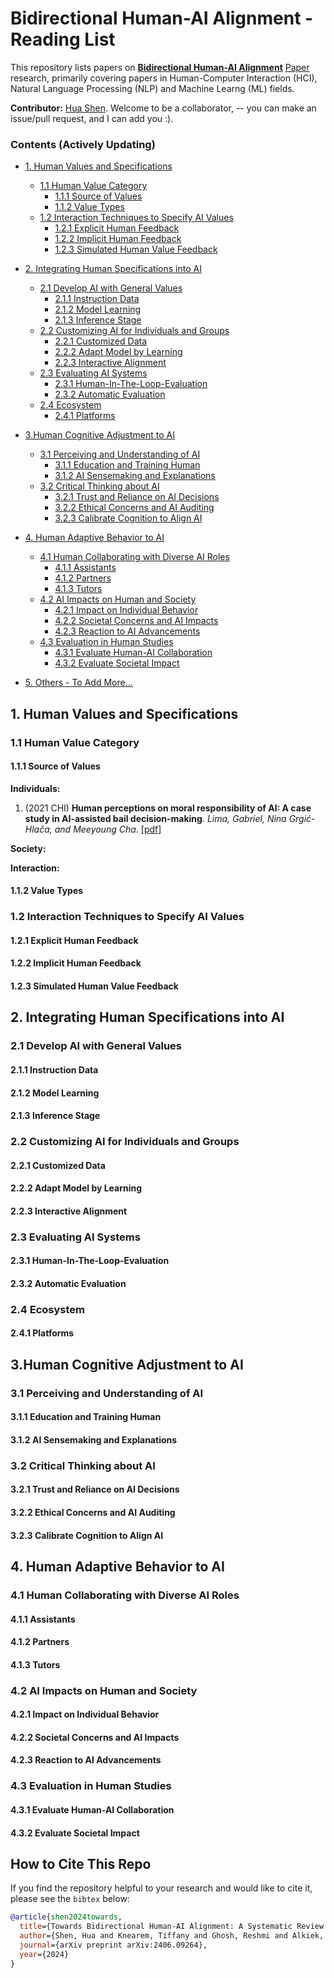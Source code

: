# Bidirectional Human-AI Alignment - Reading List


This repository lists papers on **[Bidirectional Human-AI Alignment](https://arxiv.org/pdf/2406.09264)** [Paper](https://arxiv.org/pdf/2406.09264) research, primarily covering papers in Human-Computer Interaction (HCI), Natural Language Processing (NLP) and Machine Learng (ML) fields. 

<!-- Reference: https://github.com/zhijing-jin/Causality4NLP_Papers -->


**Contributor:** [Hua Shen](https://hua-shen.org/).
Welcome to be a collaborator, -- you can make an issue/pull request, and I can add you :).


### Contents (Actively Updating)



- [1. Human Values and Specifications](#1-human-values)
  - [1.1 Human Value Category](#11-human-value-category)
    - [1.1.1 Source of Values](#111-source)
    - [1.1.2 Value Types](#112-types)
  - [1.2 Interaction Techniques to Specify AI Values](#12-value-pecification)
    - [1.2.1 Explicit Human Feedback](#121-explicit-feedback)
    - [1.2.2 Implicit Human Feedback](#122-implicit-feedback)
    - [1.2.3 Simulated Human Value Feedback](#123-simulated-feedback)

  
- [2. Integrating Human Specifications into AI](#2-integrate-ai)
  - [2.1 Develop AI with General Values](#21-human-value-category)
    - [2.1.1 Instruction Data](#211-instruction-data)
    - [2.1.2 Model Learning](#212-model-learning)
    - [2.1.3 Inference Stage](#213-inference-stage)
  - [2.2 Customizing AI for Individuals and Groups](#22-customize-ai)
    - [2.2.1 Customized Data](#221-customize-data)
    - [2.2.2 Adapt Model by Learning](#222-adapt-model-by-learning)
    - [2.2.3 Interactive Alignment](#223-interactive-alignment)
  - [2.3 Evaluating AI Systems](#23-evaluate-ai)
    - [2.3.1 Human-In-The-Loop-Evaluation](#231-hitl-eval)
    - [2.3.2 Automatic Evaluation](#232-auto-eval)
  - [2.4 Ecosystem](#24-ecosystem)
    - [2.4.1 Platforms](#241-platforms)
    

- [3.Human Cognitive Adjustment to AI](#3-cognitive-adjustment)
  - [3.1 Perceiving and Understanding of AI](#31-perceive)
    - [3.1.1 Education and Training Human](#311-education-training)
    - [3.1.2 AI Sensemaking and Explanations](#312-ai-sensemaking)
  - [3.2 Critical Thinking about AI](#32-critical-thinking)
    - [3.2.1 Trust and Reliance on AI Decisions](#321-trust-reliance)
    - [3.2.2 Ethical Concerns and AI Auditing](#322-ethical-audit)
    - [3.2.3 Calibrate Cognition to Align AI](#323-calibrate-ai)


- [4. Human Adaptive Behavior to AI](#4-behavioral-adapation)
  - [4.1 Human Collaborating with Diverse AI Roles](#41-human-ai-collaboration)
    - [4.1.1 Assistants](#411-assistants)
    - [4.1.2 Partners](#412-partners)
    - [4.1.3 Tutors](#413-tutors)
  - [4.2 AI Impacts on Human and Society](#42-ai-impacts)
    - [4.2.1 Impact on Individual Behavior](#421-impact-on-individual)
    - [4.2.2 Societal Concerns and AI Impacts](#422-social-impacts)
    - [4.2.3 Reaction to AI Advancements](#423-reaction-to-ai)
  - [4.3 Evaluation in Human Studies](#43-evaluation)
    - [4.3.1 Evaluate Human-AI Collaboration](#431-evaluate-collaborate)
    - [4.3.2 Evaluate Societal Impact](#432-eval-social-impacts)


- [5. Others - To Add More...](#5-more)







## 1. Human Values and Specifications

### 1.1 Human Value Category

#### 1.1.1 Source of Values

**Individuals:**
1. (2021 CHI) **Human perceptions on moral responsibility of AI: A case study in AI-assisted bail decision-making**. *Lima, Gabriel, Nina Grgić-Hlača, and Meeyoung Cha*. [[pdf]](https://dl.acm.org/doi/pdf/10.1145/3411764.3445260?casa_token=1f8C9397M5UAAAAA:axhwwncFHhzsQgRueN8OER4kJuAGVO61zL7ic3OJviG-8FYuPY3dbdzh77M05Ko0xXi3RhU6h9T4)


**Society:**



**Interaction:**




#### 1.1.2 Value Types

### 1.2 Interaction Techniques to Specify AI Values

#### 1.2.1 Explicit Human Feedback

#### 1.2.2 Implicit Human Feedback

#### 1.2.3 Simulated Human Value Feedback




## 2. Integrating Human Specifications into AI

### 2.1 Develop AI with General Values

#### 2.1.1 Instruction Data
#### 2.1.2 Model Learning
#### 2.1.3 Inference Stage


### 2.2 Customizing AI for Individuals and Groups
#### 2.2.1 Customized Data
#### 2.2.2 Adapt Model by Learning
#### 2.2.3 Interactive Alignment


### 2.3 Evaluating AI Systems
#### 2.3.1 Human-In-The-Loop-Evaluation
#### 2.3.2 Automatic Evaluation


### 2.4 Ecosystem
#### 2.4.1 Platforms




## 3.Human Cognitive Adjustment to AI

### 3.1 Perceiving and Understanding of AI

#### 3.1.1 Education and Training Human

#### 3.1.2 AI Sensemaking and Explanations


### 3.2 Critical Thinking about AI

#### 3.2.1 Trust and Reliance on AI Decisions
#### 3.2.2 Ethical Concerns and AI Auditing
#### 3.2.3 Calibrate Cognition to Align AI


## 4. Human Adaptive Behavior to AI

### 4.1 Human Collaborating with Diverse AI Roles
#### 4.1.1 Assistants
#### 4.1.2 Partners
#### 4.1.3 Tutors

### 4.2 AI Impacts on Human and Society
#### 4.2.1 Impact on Individual Behavior
#### 4.2.2 Societal Concerns and AI Impacts
#### 4.2.3 Reaction to AI Advancements

### 4.3 Evaluation in Human Studies
#### 4.3.1 Evaluate Human-AI Collaboration
#### 4.3.2 Evaluate Societal Impact







<!-- ## 1. Causality Basics

### 1.3 Toolboxes

#### Causal Discovery

1. (2021) **causal-learn (Python package for causal discovery).** _Carnegie Mellon University_. [[GitHub](https://github.com/cmu-phil/causal-learn)] [[documentation](https://causal-learn.readthedocs.io/en/latest/)] 
3. (2019) **Causal Discovery Toolbox in Python.** [[GitHub](https://github.com/FenTechSolutions/CausalDiscoveryToolbox)] [[pdf](https://arxiv.org/pdf/1903.02278.pdf)] 
4. **Causal discovery tools.** _University of Pittsburgh/Carnegie Mellon University Center for Causal Discovery_. [[link](https://www.ccd.pitt.edu/tools/)]
   <br>e.g., Tretrad, [py-causal](https://bd2kccd.github.io/docs/py-causal/)  -->








## How to Cite This Repo

If you find the repository helpful to your research and would like to cite it, please see the `bibtex` below:

```bibtex
@article{shen2024towards,
  title={Towards Bidirectional Human-AI Alignment: A Systematic Review for Clarifications, Framework, and Future Directions},
  author={Shen, Hua and Knearem, Tiffany and Ghosh, Reshmi and Alkiek, Kenan and Krishna, Kundan and Liu, Yachuan and Ma, Ziqiao and Petridis, Savvas and Peng, Yi-Hao and Qiwei, Li and Rakshit, Sushrita and Si, Chenglei and Xie, Yutong and Bigham, Jeffrey P. and Bentley, Frank and Chai, Joyce and Lipton, Zachary and Mei, Qiaozhu and Mihalcea, Rada and Terry, Michael and Yang, Diyi and Morris, Meredith Ringel and Resnick, Paul and Jurgens, David},
  journal={arXiv preprint arXiv:2406.09264},
  year={2024}
}
```






<!-- 
- [1. Causality Basics](#1-causality-basics)
  - [1.1 Talks/Tutorial/etc](#11-Talkstutorialetc)
  - [1.2 Overview Papers](#12-overview-papers)
  - [1.3 Toolboxes](#13-toolboxes)
   -->


<!-- 
- [1. Causality Basics](#1-causality-basics)
  - [1.1 Talks/Tutorial/etc](#11-Talkstutorialetc)
  - [1.2 Overview Papers](#12-overview-papers)
  - [1.3 Toolboxes](#13-toolboxes)
- [2. Causality Applied to General NLP](#2-causality-applied-to-general-nlp)
  - [2.1 Causality to Bring Insights to NLP Modeling (for Robustness, Domain Adaptation, etc)](#21-causality-to-bring-insights-to-nlp-modeling-for-robustness-domain-adaptation-etc)
  - [2.2 Language Model Analysis in a Causal Way (for Probing, Interpretability, etc.)](#22-language-model-analysis-in-a-causal-way-for-probing-interpretability-etc)
  - [2.3 Text Features in Causal Graphs (for Social Science, Psychology, etc.)](#23-text-features-in-causal-graphs-for-social-science-psychology-etc)
  - [2.4 Causal Relation Extraction](#24-causal-relation-extraction)
  - [2.5 Causal Commonsense Reasoning and Generation](#25-causal-commonsense-reasoning-and-generation)
- [3. Causality for Various Applications](#3-causality-for-various-applications)
  - [3.1 Persuasion](#31-persuation)
  - [3.2 Psychology and Behavior](#32-psychology-and-behavior)
  - [3.3 Economics](#33-economics)
  - [3.4 Healthcare](#34-healthcare)
  - [3.4 Judicial Decision](#35-judicial-decision)
  - [3.5 Marketing strategies and sales prediction](#36-marketing-strategies-and-sales-prediction)
- [4. More Resources](#4-more-resources)
  - [4.1 Causality Papers from Schoelkopf's Lab, MPI](#41-causality-papers-from-schoelkopfs-lab-mpi)
    - [4.1.0 Overview](#410-overview)
    - [4.1.1 Learning Causal "Units" and Mechanisms (i.e., Causal Representation Learning)](#411-learning-causal-units-and-mechanisms-ie-causal-representation-learning)
    - [4.1.2 Robustness and Invariance (incl. Semi-Supervised Learning, Covariate Shift, Transfer Learning)](#411-learning-causal-units-and-mechanisms-ie-causal-representation-learning)
    - [4.1.3 Causal Discovery](#411-learning-causal-units-and-mechanisms-ie-causal-representation-learning)
    - [4.1.4 Causal Effect Estimation](#414-causal-effect-estimation)
    - [4.1.5 Foundational work (theory, ICA, etc.)](#415-foundational-work-theory-ica-etc)
  - [4.2 Causality Papers from Bengio's Lab, MILA](#42-causality-papers-from-bengios-lab-mila)
    - [Motivational Position Papers](#motivational-position-papers)
    - [Applying Causality Knowledge for RL Interaction Design](#applying-causality-knowledge-for-rl-interaction-design)
    - [Applying causality to model design](#applying-causality-to-model-design)
    - [Causal induction from interventional data](#causal-induction-from-interventional-data)
    - [Grounded AI](#grounded-AI)
  - [4.3 Other Causality Papers (Potentially Applicable to NLP)](#43-other-causality-papers-potentially-applicable-to-nlp)
  - [4.4 Books (for Systematic Learning)](#44-books-for-systematic-learning)
  - [4.5 Online Courses](#45-online-courses)
  - [4.6 People Directory](#46-people-directory)
  - [4.7 Workshops](#47-workshops)
  - [4.8 Others](#48-others)
- [Contributions](#contributions)
- [How to Cite This Repo](#How-to-Cite-This-Repo)
 -->



